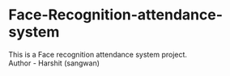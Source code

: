 # Face-Recognition-attendance-system
This is a Face recognition attendance system project.
<br>
Author - Harshit (sangwan)

